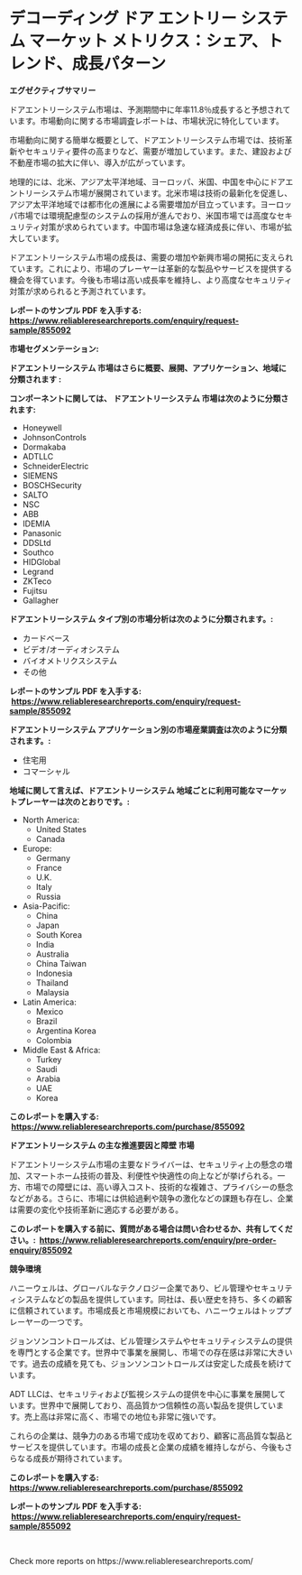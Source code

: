 <p><h1>デコーディング ドア エントリー システム マーケット メトリクス：シェア、トレンド、成長パターン</h1></p><p><strong>エグゼクティブサマリー</strong></p>
<p><p>ドアエントリーシステム市場は、予測期間中に年率11.8％成長すると予想されています。市場動向に関する市場調査レポートは、市場状況に特化しています。 </p><p>市場動向に関する簡単な概要として、ドアエントリーシステム市場では、技術革新やセキュリティ要件の高まりなど、需要が増加しています。また、建設および不動産市場の拡大に伴い、導入が広がっています。</p><p>地理的には、北米、アジア太平洋地域、ヨーロッパ、米国、中国を中心にドアエントリーシステム市場が展開されています。北米市場は技術の最新化を促進し、アジア太平洋地域では都市化の進展による需要増加が目立っています。ヨーロッパ市場では環境配慮型のシステムの採用が進んでおり、米国市場では高度なセキュリティ対策が求められています。中国市場は急速な経済成長に伴い、市場が拡大しています。</p><p>ドアエントリーシステム市場の成長は、需要の増加や新興市場の開拓に支えられています。これにより、市場のプレーヤーは革新的な製品やサービスを提供する機会を得ています。今後も市場は高い成長率を維持し、より高度なセキュリティ対策が求められると予測されています。</p></p>
<p><strong>レポートのサンプル PDF を入手する: <a href="https://www.reliableresearchreports.com/enquiry/request-sample/855092">https://www.reliableresearchreports.com/enquiry/request-sample/855092</a></strong></p>
<p><strong>市場セグメンテーション:</strong></p>
<p><strong> ドアエントリーシステム 市場はさらに概要、展開、アプリケーション、地域に分類されます :</strong></p>
<p><strong>コンポーネントに関しては、 ドアエントリーシステム 市場は次のように分類されます: &nbsp;</strong></p>
<p><ul><li>Honeywell</li><li>JohnsonControls</li><li>Dormakaba</li><li>ADTLLC</li><li>SchneiderElectric</li><li>SIEMENS</li><li>BOSCHSecurity</li><li>SALTO</li><li>NSC</li><li>ABB</li><li>IDEMIA</li><li>Panasonic</li><li>DDSLtd</li><li>Southco</li><li>HIDGlobal</li><li>Legrand</li><li>ZKTeco</li><li>Fujitsu</li><li>Gallagher</li></ul></p>
<p><strong> ドアエントリーシステム タイプ別の市場分析は次のように分類されます。:</strong></p>
<p><ul><li>カードベース</li><li>ビデオ/オーディオシステム</li><li>バイオメトリクスシステム</li><li>その他</li></ul></p>
<p><strong>レポートのサンプル PDF を入手する: &nbsp;<a href="https://www.reliableresearchreports.com/enquiry/request-sample/855092">https://www.reliableresearchreports.com/enquiry/request-sample/855092</a></strong></p>
<p><strong> ドアエントリーシステム アプリケーション別の市場産業調査は次のように分類されます。:</strong></p>
<p><ul><li>住宅用</li><li>コマーシャル</li></ul></p>
<p><strong>地域に関して言えば、ドアエントリーシステム 地域ごとに利用可能なマーケットプレーヤーは次のとおりです。:</strong></p>
<p><ul>
    <li>
        North America:
        <ul>
            <li>United States</li>
            <li>Canada</li>
        </ul>
    </li>
    <li>
        Europe:
        <ul>
            <li>Germany</li>
            <li>France</li>
            <li>U.K.</li>
            <li>Italy</li>
            <li>Russia</li>
        </ul>
    </li>
    <li>
        Asia-Pacific:
        <ul>
            <li>China</li>
            <li>Japan</li>
            <li>South Korea</li>
            <li>India</li>
            <li>Australia</li>
            <li>China Taiwan</li>
            <li>Indonesia</li>
            <li>Thailand</li>
            <li>Malaysia</li>
        </ul>
    </li>
    <li>
        Latin America:
        <ul>
            <li>Mexico</li>
            <li>Brazil</li>
            <li>Argentina Korea</li>
            <li>Colombia</li>
        </ul>
    </li>
    <li>
        Middle East & Africa:
        <ul>
            <li>Turkey</li>
            <li>Saudi</li>
            <li>Arabia</li>
            <li>UAE</li>
            <li>Korea</li>
        </ul>
    </li>
    </ul></p>
<p><strong>このレポートを購入する: &nbsp;<a href="https://www.reliableresearchreports.com/purchase/855092">https://www.reliableresearchreports.com/purchase/855092</a></strong></p>
<p><strong>ドアエントリーシステム の主な推進要因と障壁 市場</strong></p>
<p><p>ドアエントリーシステム市場の主要なドライバーは、セキュリティ上の懸念の増加、スマートホーム技術の普及、利便性や快適性の向上などが挙げられる。一方、市場での障壁には、高い導入コスト、技術的な複雑さ、プライバシーの懸念などがある。さらに、市場には供給過剰や競争の激化などの課題も存在し、企業は需要の変化や技術革新に適応する必要がある。</p></p>
<p><strong>このレポートを購入する前に、質問がある場合は問い合わせるか、共有してください。:&nbsp; <a href="https://www.reliableresearchreports.com/enquiry/pre-order-enquiry/855092">https://www.reliableresearchreports.com/enquiry/pre-order-enquiry/855092</a></strong></p>
<p><strong>競争環境</strong></p>
<p><p>ハニーウェルは、グローバルなテクノロジー企業であり、ビル管理やセキュリティシステムなどの製品を提供しています。同社は、長い歴史を持ち、多くの顧客に信頼されています。市場成長と市場規模においても、ハニーウェルはトッププレーヤーの一つです。</p><p>ジョンソンコントロールズは、ビル管理システムやセキュリティシステムの提供を専門とする企業です。世界中で事業を展開し、市場での存在感は非常に大きいです。過去の成績を見ても、ジョンソンコントロールズは安定した成長を続けています。</p><p>ADT LLCは、セキュリティおよび監視システムの提供を中心に事業を展開しています。世界中で展開しており、高品質かつ信頼性の高い製品を提供しています。売上高は非常に高く、市場での地位も非常に強いです。</p><p>これらの企業は、競争力のある市場で成功を収めており、顧客に高品質な製品とサービスを提供しています。市場の成長と企業の成績を維持しながら、今後もさらなる成長が期待されています。</p></p>
<p><strong>このレポートを購入する: &nbsp; <a href="https://www.reliableresearchreports.com/purchase/855092">https://www.reliableresearchreports.com/purchase/855092</a></strong></p>
<p><strong>レポートのサンプル PDF を入手する: &nbsp;<a href="https://www.reliableresearchreports.com/enquiry/request-sample/855092">https://www.reliableresearchreports.com/enquiry/request-sample/855092</a></strong><strong></strong></p>
<p>&nbsp;</p>
<p>Check more reports on https://www.reliableresearchreports.com/</p>